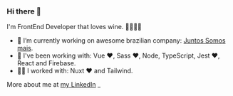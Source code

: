 ### Hi there 👋

I'm FrontEnd Developer that loves wine. 🍷👨🏻‍💻

- 🔭 I’m currently working on awesome brazilian company: [Juntos Somos mais](https://github.com/juntossomosmais).
- 🚀 I've been working with: Vue ❤️, Sass ❤️, Node, TypeScript, Jest ❤️, React and Firebase.
- 🙅🏻 I worked with: Nuxt ❤️ and Tailwind.

More about me at [my LinkedIn](https://www.linkedin.com/in/tassio-front-end/)
_ 
<!--
**tassioFront/tassioFront** is a ✨ _special_ ✨ repository because its `README.md` (this file) appears on your GitHub profile.

Here are some ideas to get you started:

- 🔭 I’m currently working on awesome brazilian company: [Juntos Somos mais](https://github.com/juntossomosmais).
- 🌱 I’m currently learning ...
- 👯 I’m looking to collaborate on ...
- 🤔 I’m looking for help with ...
- 💬 Ask me about ...
- 📫 How to reach me: ...
- 😄 Pronouns: ...
- ⚡ Fun fact: ...
-->
